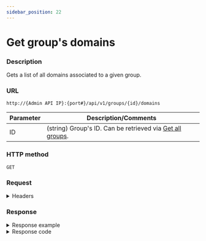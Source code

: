 ```yaml
---
sidebar_position: 22
---
```


# Get group's domains

### Description

Gets a list of all domains associated to a given group.

### URL

`http://{Admin API IP}:{port#}/api/v1/groups/{id}/domains`

| Parameter | Description/Comments |
| --- | --- |
| ID | (string) Group's ID. Can be retrieved via [Get all groups](./get-all-groups.md).|

### HTTP method

`GET`

### Request

<details>
<summary>Headers</summary>

Example header format:

`Authorization: Basic <authorization token returned from the login method>`

`Content-Type: application/json`

</details>

### Response
<details>
<summary>Response example</summary>

```javascript
{
    "Domains": [
        {
            "ViewOnly": false,
            "Id": "5c966733-c496-486d-8b1a-963c13e9a103",
            "Archived": false,
            "EndTime": null,
            "LicensePoolId": null,
            "Description": "some description about this domain",
            "Name": "new domain 02"
        },
        {
            "ViewOnly": false,
            "Id": "8cd12c8d-6d40-4dfd-89da-a8d8dde00575",
            "Archived": false,
            "EndTime": null,
            "LicensePoolId": null,
            "Description": "",
            "Name": "New York"
        },
        {
            "ViewOnly": false,
            "Id": "134b19d4-6c56-491d-b765-b61191c37f78",
            "Archived": false,
            "EndTime": null,
            "LicensePoolId": null,
            "Description": "",
            "Name": "San Francisco"
        },
        {
            "ViewOnly": false,
            "Id": "dbaf480c-09f7-46d3-a2e2-e35d3e374a16",
            "Archived": false,
            "EndTime": null,
            "LicensePoolId": null,
            "Description": "A domain that includes all available resources",
            "Name": "Global"
        }
    ],
    "Cursor": null
}
```
</details>

<details>
<summary>Response code</summary>

```javascript
200 OK
```
</details>